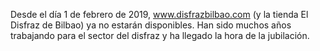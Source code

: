 
Desde el día 1 de febrero de 2019, www.disfrazbilbao.com (y la tienda El Disfraz de Bilbao)  ya no estarán disponibles. 
Han sido muchos años trabajando para el sector del disfraz y ha llegado la hora de la jubilación. 
